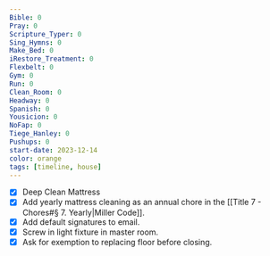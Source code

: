 ```yaml
---
Bible: 0
Pray: 0
Scripture_Typer: 0
Sing_Hymns: 0
Make_Bed: 0
iRestore_Treatment: 0
Flexbelt: 0
Gym: 0
Run: 0
Clean_Room: 0
Headway: 0
Spanish: 0
Yousicion: 0
NoFap: 0
Tiege_Hanley: 0
Pushups: 0
start-date: 2023-12-14
color: orange
tags: [timeline, house]
---
```

<span 
	  class='ob-timelines' 
	  data-title='Deep Clean Mattress' 
	  data-img = 'https://lh3.googleusercontent.com/pw/ABLVV85FZhQH8g8ma2sHwKCaJPrVsI6mdQHCLlrPtWdUxrQfI0GRc00UXb9WNIdbts8HO_abzuFDImEkSvaYDlUsk5537iR1iujw0IXEbKFiCohITgyLE7sajc3CeXUOGngxFBFz61NZMKBvgt4B-RSxDkpm8g=w700-h1245-s-no-gm?authuser=0'>
</span>
- [x] Deep Clean Mattress
- [x] Add yearly mattress cleaning as an annual chore in the [[Title 7 - Chores#§ 7. Yearly|Miller Code]].
- [x] Add default signatures to email.
- [x] Screw in light fixture in master room.
- [x] Ask for exemption to replacing floor before closing.
